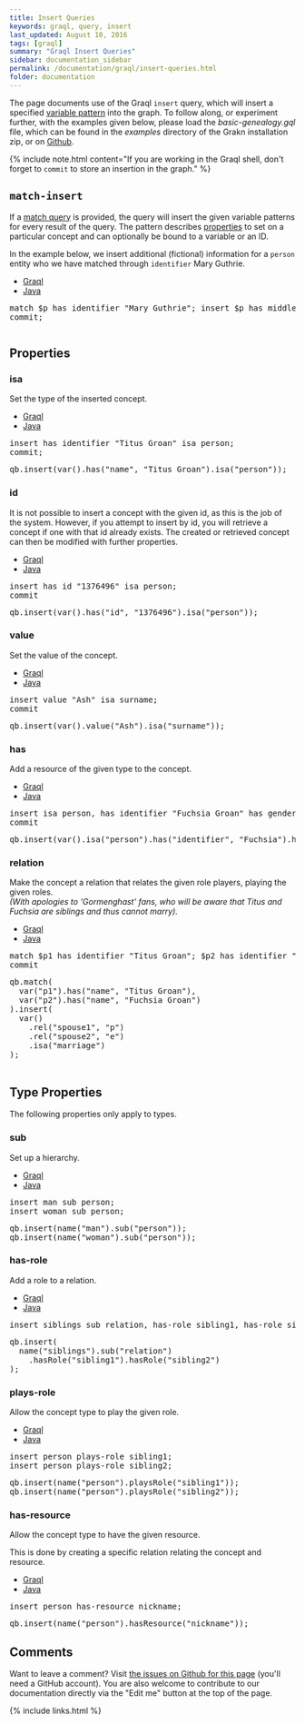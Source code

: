 ```yaml
---
title: Insert Queries
keywords: graql, query, insert
last_updated: August 10, 2016
tags: [graql]
summary: "Graql Insert Queries"
sidebar: documentation_sidebar
permalink: /documentation/graql/insert-queries.html
folder: documentation
---
```


The page documents use of the Graql `insert` query, which will insert a specified [variable pattern](#variable-patterns) into the graph. To follow along, or experiment further, with the examples given below, please load the *basic-genealogy.gql* file, which can be found in the *examples* directory of the Grakn installation zip, or on [Github](https://github.com/graknlabs/grakn/blob/master/grakn-dist/src/examples/basic-genealogy.gql).

{% include note.html content="If you are working in the Graql shell, don't forget to `commit` to store an insertion in the graph." %}


## `match-insert`

If a [match query](match-queries.html) is provided, the query will insert the given variable patterns for every result of the query.
The pattern describes [properties](#properties) to set on a particular concept and can optionally be bound to a variable or an ID.

In the example below, we insert additional (fictional) information for a `person` entity who we have matched through `identifier` Mary Guthrie.

<ul id="profileTabs" class="nav nav-tabs">
    <li class="active"><a href="#shell1" data-toggle="tab">Graql</a></li>
    <li><a href="#java1" data-toggle="tab">Java</a></li>
</ul>

<div class="tab-content">
<div role="tabpanel" class="tab-pane active" id="shell1">
<pre>
match $p has identifier "Mary Guthrie"; insert $p has middlename "Mathilda"; $p has birth-date "1902-01-01"; $p has death-date "1952-01-01"; $p has age 50;
commit;
</pre>
</div>
<div role="tabpanel" class="tab-pane" id="java1">
<pre>
</pre>
</div> <!-- tab-pane -->
</div> <!-- tab-content -->


## Properties

### isa

Set the type of the inserted concept.

<ul id="profileTabs" class="nav nav-tabs">
    <li class="active"><a href="#shell2" data-toggle="tab">Graql</a></li>
    <li><a href="#java2" data-toggle="tab">Java</a></li>
</ul>

<div class="tab-content">
<div role="tabpanel" class="tab-pane active" id="shell2">
<pre>
insert has identifier "Titus Groan" isa person;
commit;
</pre>
</div>
<div role="tabpanel" class="tab-pane" id="java2">
<pre>
qb.insert(var().has("name", "Titus Groan").isa("person"));
</pre>
</div> <!-- tab-pane -->
</div> <!-- tab-content -->


### id

It is not possible to insert a concept with the given id, as this is the job of the system. However, if you attempt to insert by id, you will retrieve a concept if one with that id already exists. The created or retrieved concept can then be modified with further properties.

<ul id="profileTabs" class="nav nav-tabs">
    <li class="active"><a href="#shell3" data-toggle="tab">Graql</a></li>
    <li><a href="#java3" data-toggle="tab">Java</a></li>
</ul>

<div class="tab-content">
<div role="tabpanel" class="tab-pane active" id="shell3">
<pre>
insert has id "1376496" isa person;
commit
</pre>
</div>
<div role="tabpanel" class="tab-pane" id="java3">
<pre>
qb.insert(var().has("id", "1376496").isa("person"));
</pre>
</div> <!-- tab-pane -->
</div> <!-- tab-content -->


### value

Set the value of the concept.
<ul id="profileTabs" class="nav nav-tabs">
    <li class="active"><a href="#shell4" data-toggle="tab">Graql</a></li>
    <li><a href="#java4" data-toggle="tab">Java</a></li>
</ul>

<div class="tab-content">
<div role="tabpanel" class="tab-pane active" id="shell4">
<pre>
insert value "Ash" isa surname;
commit
</pre>
</div>
<div role="tabpanel" class="tab-pane" id="java4">
<pre>
qb.insert(var().value("Ash").isa("surname"));
</pre>
</div> <!-- tab-pane -->
</div> <!-- tab-content -->

### has

Add a resource of the given type to the concept.

<ul id="profileTabs" class="nav nav-tabs">
    <li class="active"><a href="#shell5" data-toggle="tab">Graql</a></li>
    <li><a href="#java5" data-toggle="tab">Java</a></li>
</ul>

<div class="tab-content">
<div role="tabpanel" class="tab-pane active" id="shell5">
<pre>
insert isa person, has identifier "Fuchsia Groan" has gender "female";
commit
</pre>
</div>
<div role="tabpanel" class="tab-pane" id="java5">
<pre>
qb.insert(var().isa("person").has("identifier", "Fuchsia").has("gender", "female"));
</pre>
</div> <!-- tab-pane -->
</div> <!-- tab-content -->

### relation

Make the concept a relation that relates the given role players, playing the given roles.   
*(With apologies to 'Gormenghast' fans, who will be aware that Titus and Fuchsia are siblings and thus cannot marry).*

<ul id="profileTabs" class="nav nav-tabs">
    <li class="active"><a href="#shell7" data-toggle="tab">Graql</a></li>
    <li><a href="#java7" data-toggle="tab">Java</a></li>
</ul>

<div class="tab-content">
<div role="tabpanel" class="tab-pane active" id="shell7">
<pre>
match $p1 has identifier "Titus Groan"; $p2 has identifier "Fuchsia Groan"; insert (spouse1: $p1, spouse2: $p2) isa marriage;
commit
</pre>
</div>
<div role="tabpanel" class="tab-pane" id="java7">
<pre>
qb.match(
  var("p1").has("name", "Titus Groan"),
  var("p2").has("name", "Fuchsia Groan")
).insert(
  var()
    .rel("spouse1", "p")
    .rel("spouse2", "e")
    .isa("marriage")
);

</pre>
</div> <!-- tab-pane -->
</div> <!-- tab-content -->


## Type Properties

The following properties only apply to types.

### sub

Set up a hierarchy.

<ul id="profileTabs" class="nav nav-tabs">
    <li class="active"><a href="#shell8" data-toggle="tab">Graql</a></li>
    <li><a href="#java8" data-toggle="tab">Java</a></li>
</ul>

<div class="tab-content">
<div role="tabpanel" class="tab-pane active" id="shell8">
<pre>
insert man sub person;
insert woman sub person;
</pre>
</div>
<div role="tabpanel" class="tab-pane" id="java8">
<pre>
qb.insert(name("man").sub("person"));
qb.insert(name("woman").sub("person"));
</pre>
</div> <!-- tab-pane -->
</div> <!-- tab-content -->


### has-role
Add a role to a relation.

<ul id="profileTabs" class="nav nav-tabs">
    <li class="active"><a href="#shell9" data-toggle="tab">Graql</a></li>
    <li><a href="#java9" data-toggle="tab">Java</a></li>
</ul>

<div class="tab-content">
<div role="tabpanel" class="tab-pane active" id="shell9">
<pre>
insert siblings sub relation, has-role sibling1, has-role sibling2;
</pre>
</div>
<div role="tabpanel" class="tab-pane" id="java9">
<pre>
qb.insert(
  name("siblings").sub("relation")
    .hasRole("sibling1").hasRole("sibling2")
);
</pre>
</div> <!-- tab-pane -->
</div> <!-- tab-content -->


### plays-role
Allow the concept type to play the given role.

<ul id="profileTabs" class="nav nav-tabs">
    <li class="active"><a href="#shell10" data-toggle="tab">Graql</a></li>
    <li><a href="#java10" data-toggle="tab">Java</a></li>
</ul>

<div class="tab-content">
<div role="tabpanel" class="tab-pane active" id="shell10">
<pre>
insert person plays-role sibling1;
insert person plays-role sibling2;
</pre>
</div>
<div role="tabpanel" class="tab-pane" id="java10">
<pre>
qb.insert(name("person").playsRole("sibling1"));
qb.insert(name("person").playsRole("sibling2"));
</pre>
</div> <!-- tab-pane -->
</div> <!-- tab-content -->


### has-resource

Allow the concept type to have the given resource.

This is done by creating a specific relation relating the concept and resource.

<ul id="profileTabs" class="nav nav-tabs">
    <li class="active"><a href="#shell11" data-toggle="tab">Graql</a></li>
    <li><a href="#java11" data-toggle="tab">Java</a></li>
</ul>

<div class="tab-content">
<div role="tabpanel" class="tab-pane active" id="shell11">
<pre>
insert person has-resource nickname;
</pre>
</div>

<div role="tabpanel" class="tab-pane" id="java11">
<pre>
qb.insert(name("person").hasResource("nickname"));
</pre>
</div> <!-- tab-pane -->
</div> <!-- tab-content -->

## Comments
Want to leave a comment? Visit <a href="https://github.com/graknlabs/docs/issues/42" target="_blank">the issues on Github for this page</a> (you'll need a GitHub account). You are also welcome to contribute to our documentation directly via the "Edit me" button at the top of the page.


{% include links.html %}
